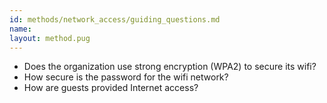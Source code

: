 ```yaml
---
id: methods/network_access/guiding_questions.md
name: 
layout: method.pug
---
```


 * Does the organization use strong encryption (WPA2) to secure its wifi?
 * How secure is the password for the wifi network?
 * How are guests provided Internet access?
 
